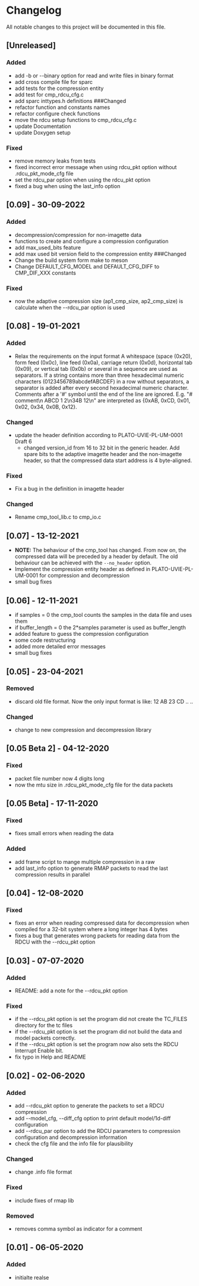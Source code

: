 # Changelog
All notable changes to this project will be documented in this file.

## [Unreleased]
### Added
- add -b or --binary option for read and write files in binary format
- add cross compile file for sparc
- add tests for the compression entity
- add test for cmp_rdcu_cfg.c
- add sparc inttypes.h definitions
###Changed
- refactor function and constants names
- refactor configure check functions
- move the rdcu setup functions to cmp_rdcu_cfg.c
- update Documentation
- update Doxygen setup
### Fixed
- remove memory leaks from tests
- fixed incorrect error message when using rdcu_pkt option without .rdcu_pkt_mode_cfg file
- set the rdcu_par option when using the rdcu_pkt option
- fixed a bug when using the last_info option


## [0.09] - 30-09-2022
### Added
- decompression/compression for non-imagette data
- functions to create and configure a compression configuration
- add max_used_bits feature
- add max used bit version field to the compression entity
###Changed
- Change the build system form make to meson
- Change DEFAULT_CFG_MODEL and DEFAULT_CFG_DIFF to CMP_DIF_XXX constants
### Fixed
- now the adaptive compression size (ap1_cmp_size, ap2_cmp_size) is calculate when the --rdcu_par option is used

## [0.08] - 19-01-2021
### Added
- Relax the requirements on the input format
A whitespace (space (0x20), form feed (0x0c), line feed (0x0a), carriage return
(0x0d), horizontal tab (0x09), or vertical tab (0x0b) or several in a sequence
are used as separators. If a string contains more than three hexadecimal
numeric characters (0123456789abcdefABCDEF) in a row without separators, a
separator is added after every second hexadecimal numeric character. Comments
after a '#' symbol until the end of the line are ignored.
E.g. "# comment\n ABCD 1    2\n34B 12\n" are interpreted as {0xAB, 0xCD,
0x01, 0x02, 0x34, 0x0B, 0x12}.
### Changed
- update the header definition according to PLATO-UVIE-PL-UM-0001 Draft 6
    - changed version_id from 16 to 32 bit in the generic header. Add spare bits to the adaptive imagette header and the non-imagette header, so that the compressed data start address is 4 byte-aligned.
### Fixed
- Fix a bug in the definition in imagette header
### Changed
- Rename cmp_tool_lib.c to cmp_io.c

## [0.07] - 13-12-2021
- **NOTE:**  The behaviour of the cmp_tool has changed. From now on, the compressed data will be preceded by a header by default. The old behaviour can be achieved with the `--no_header` option.
- Implement the compression entity header as defined in PLATO-UVIE-PL-UM-0001 for compression and decompression
- small bug fixes

## [0.06] - 12-11-2021
- if samples = 0 the cmp_tool counts the samples in the data file and uses them
- if buffer_length = 0 the 2*samples parameter is used as buffer_length
- added feature to guess the compression configuration
- some code restructuring
- added more detailed error messages
- small bug fixes

## [0.05] - 23-04-2021
### Removed
- discard old file format. Now the only input format is like: 12 AB 23 CD .. ..
### Changed
- change to new compression and decompression library

## [0.05 Beta 2] - 04-12-2020
### Fixed
- packet file number now 4 digits long
- now the mtu size in .rdcu_pkt_mode_cfg file for the data packets

## [0.05 Beta] - 17-11-2020
### Fixed
- fixes small errors when reading the data
### Added
- add frame script to mange multiple compression in a raw
- add last_info option to generate RMAP packets to read the last compression results in parallel

## [0.04] - 12-08-2020
### Fixed
- fixes an error when reading compressed data for decompression when compiled for a 32-bit system where a long integer has 4 bytes
- fixes a bug that generates wrong packets for reading data from the RDCU with the --rdcu_pkt option

## [0.03] - 07-07-2020
### Added
- README: add a note for the --rdcu_pkt option
### Fixed
- if the --rdcu_pkt option is set the program did not create the TC_FILES directory for the tc files
- if the --rdcu_pkt option is set the program did not build the data and model packets correctly.
- if the --rdcu_pkt option is set the program now also sets the RDCU Interrupt Enable bit.
- fix typo in Help and README

## [0.02] - 02-06-2020
### Added
- add --rdcu_pkt option to generate the packets to set a RDCU compression
- add --model_cfg, --diff_cfg option to print default model/1d-diff configuration
- add --rdcu_par option to add the RDCU parameters to compression configuration and decompression information
- check the cfg file and the info file for plausibility
### Changed
- change .info file format
### Fixed
- include fixes of rmap lib
### Removed
- removes comma symbol as indicator for a comment

## [0.01] - 06-05-2020
### Added
- initialte realse


